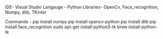 IDE- Visual Studio
Langauge - Python
Libraries- OpenCv, Face_recognition, Numpy, dlib, TKinter

Commands -
pip install numpy 
pip install opencv-python
pip install dlib
pip install face_recognition
sudo apt-get install python3-tk
brew install python-tk



